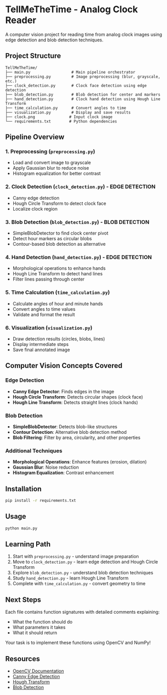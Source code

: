 # TellMeTheTime - Analog Clock Reader

A computer vision project for reading time from analog clock images using edge detection and blob detection techniques.

## Project Structure

```
TellMeTheTime/
├── main.py                  # Main pipeline orchestrator
├── preprocessing.py         # Image preprocessing (blur, grayscale, etc.)
├── clock_detection.py       # Clock face detection using edge detection
├── blob_detection.py        # Blob detection for center and markers
├── hand_detection.py        # Clock hand detection using Hough Line Transform
├── time_calculation.py      # Convert angles to time
├── visualization.py         # Display and save results
├── clock.png               # Input clock image
└── requirements.txt        # Python dependencies
```

## Pipeline Overview

### 1. **Preprocessing** (`preprocessing.py`)
- Load and convert image to grayscale
- Apply Gaussian blur to reduce noise
- Histogram equalization for better contrast

### 2. **Clock Detection** (`clock_detection.py`) - **EDGE DETECTION**
- Canny edge detection
- Hough Circle Transform to detect clock face
- Localize clock region

### 3. **Blob Detection** (`blob_detection.py`) - **BLOB DETECTION**
- SimpleBlobDetector to find clock center pivot
- Detect hour markers as circular blobs
- Contour-based blob detection as alternative

### 4. **Hand Detection** (`hand_detection.py`) - **EDGE DETECTION**
- Morphological operations to enhance hands
- Hough Line Transform to detect hand lines
- Filter lines passing through center

### 5. **Time Calculation** (`time_calculation.py`)
- Calculate angles of hour and minute hands
- Convert angles to time values
- Validate and format the result

### 6. **Visualization** (`visualization.py`)
- Draw detection results (circles, blobs, lines)
- Display intermediate steps
- Save final annotated image

## Computer Vision Concepts Covered

### Edge Detection
- **Canny Edge Detector**: Finds edges in the image
- **Hough Circle Transform**: Detects circular shapes (clock face)
- **Hough Line Transform**: Detects straight lines (clock hands)

### Blob Detection
- **SimpleBlobDetector**: Detects blob-like structures
- **Contour Detection**: Alternative blob detection method
- **Blob Filtering**: Filter by area, circularity, and other properties

### Additional Techniques
- **Morphological Operations**: Enhance features (erosion, dilation)
- **Gaussian Blur**: Noise reduction
- **Histogram Equalization**: Contrast enhancement

## Installation

```bash
pip install -r requirements.txt
```

## Usage

```python
python main.py
```

## Learning Path

1. Start with `preprocessing.py` - understand image preparation
2. Move to `clock_detection.py` - learn edge detection and Hough Circle Transform
3. Explore `blob_detection.py` - understand blob detection techniques
4. Study `hand_detection.py` - learn Hough Line Transform
5. Complete with `time_calculation.py` - convert geometry to time

## Next Steps

Each file contains function signatures with detailed comments explaining:
- What the function should do
- What parameters it takes
- What it should return

Your task is to implement these functions using OpenCV and NumPy!

## Resources

- [OpenCV Documentation](https://docs.opencv.org/)
- [Canny Edge Detection](https://docs.opencv.org/4.x/da/d22/tutorial_py_canny.html)
- [Hough Transform](https://docs.opencv.org/4.x/d9/db0/tutorial_hough_lines.html)
- [Blob Detection](https://learnopencv.com/blob-detection-using-opencv-python-c/)
